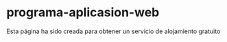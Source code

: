 # programa-aplicasion-web
Esta página ha sido creada para obtener un servicio de alojamiento gratuito
